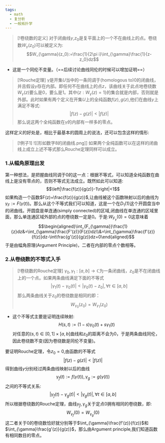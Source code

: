 ```yaml
---
tags:
  - math
  - 复分析
  - 一般拓扑学
---
```


> [!卷绕数的定义]
> 对于闭曲线$\gamma$,$z_0$是复平面上的一个不在曲线上的点。卷绕数$W_{\gamma}(z_0)$可以被定义为:$$W_{\gamma}(z_0):=\frac{1}{2\pi i}\int_{\gamma}\frac{1}{z-z_0}dz$$

* 这是一个同伦不变量。（==后续讨论曲线同伦的时候可以增加证明==）

> [!Rouche定理]
> $\gamma$是开集$U$当中的一条同调于(homologous to)0的闭曲线，并且假设$\gamma$存在内部。即任何不在曲线上的点$z$，该曲线关于此点地卷绕数$W_{\gamma}(z)$要么是0，要么是1。其中$\{z:W_{\gamma}(z)=1\}$的集合就是内部，否则就是外部。此时如果有两个定义在开集$U$上的全纯函数$f(z),g(z)$,他们在曲线$\gamma$上满足不等式:$$|f(z)-g(z)|<|f(z)|$$那么说这两个全纯函数在$\gamma$的内部有一样多的零点。

这样定义的好处是，相比于最基本的圆周上的说法，还可以包含这样的情形:

> [!例子1]
> ![[形如数字8的闭曲线.png]]
> 如果两个全纯函数可以在这样的闭曲线上成立上述不等式那么Rouche定理同样可以成立。

### 1.从幅角原理出发

第一种想法，是把握曲线同调于0的这一点：根据不等式，可以知道全纯函数在曲线上是没有零点的，否则不等式无法成立。既然如此可以知道:$$\left|\frac{f(z)}{g(z)}-1\right|<1$$如果构造一个函数$F(z)=\frac{f(z)}{g(z)}$,让曲线被这个函数映射以后的曲线为$\gamma_{F}:=F(\gamma(t))$。那么从这个不等式我们可以知道，这是一个在$D_1(1)$这个开圆盘当中的闭曲线。开圆盘是单连通(simply connected)的区域,闭曲线在单连通的区域里面，那么单连通区域外部的点的卷绕数一定是0。于是:$W_{F_{\gamma}}(0)=0$这意味着$$\begin{aligned}\int_{F_{\gamma}}\frac{1}{z}dz&=\int_{\gamma}\frac{F'(z)}{F(z)}dz\\&=\int_{\gamma}\frac{f'(z)}{f(z)}dz-\int\frac{g'(z)}{g(z)}dz=0\end{aligned}$$于是由幅角原理(Argument Principle)，二者在内部的零点个数相等。

### 2.从卷绕数的不等式入手

> [!卷绕数的Rouche定理]
> $\gamma_0,\gamma_1:[a,b]\to\mathbb{C}$为一条闭曲线，$z_0$是不在闭曲线上的一个点。如果两条曲线满足下面的不等式$$|\gamma_1(t)-\gamma_{0}(t)|<|\gamma_0(t)-z_0|,\forall t\in[a,b]$$那么两条曲线关于$z_0$的卷绕数是相同的即：$$W_{\gamma_0}(z_0)=W_{\gamma_1}(z_0)$$
* 这个不等式主要是证明连续映射:$$H(s,t):=(1-s)\gamma_0(t)+s\gamma_1(t)$$对任意的$(s,t)\in[0,1]\times[a,b]$曲线和$z_0$的距离不会为0，于是两条曲线同伦，因此卷绕数不变(因为卷绕数是同伦不变量)。

要证明Rouche定理，令$z_0=0$,由函数的不等式$$|f(z)-g(z)|<|f(z)|$$得到曲线$\gamma$分别经过两条曲线映射以后的曲线$$\gamma_f(t):=f(\gamma(t)),\gamma_g:=g(\gamma(t))$$之间的不等式关系:$$|\gamma_f(t)-\gamma_g(t)|<|\gamma_g(t)|,\forall t\in[a,b]$$所以根据卷绕数的Rouche定理，曲线$\gamma_{f},\gamma_g$关于定点$0$拥有相同的卷绕数，即:$$W_{\gamma_f}(0)=W_{\gamma_g}(0)$$这二者关于0的卷绕数恰好就分别等于$\int_{\gamma}\frac{f'(z)}{f(z)}$和$\int_{\gamma}\frac{g'(z)}{g(z)}$，那么由Argument principle,我们知道函数有相同数目的零点。


